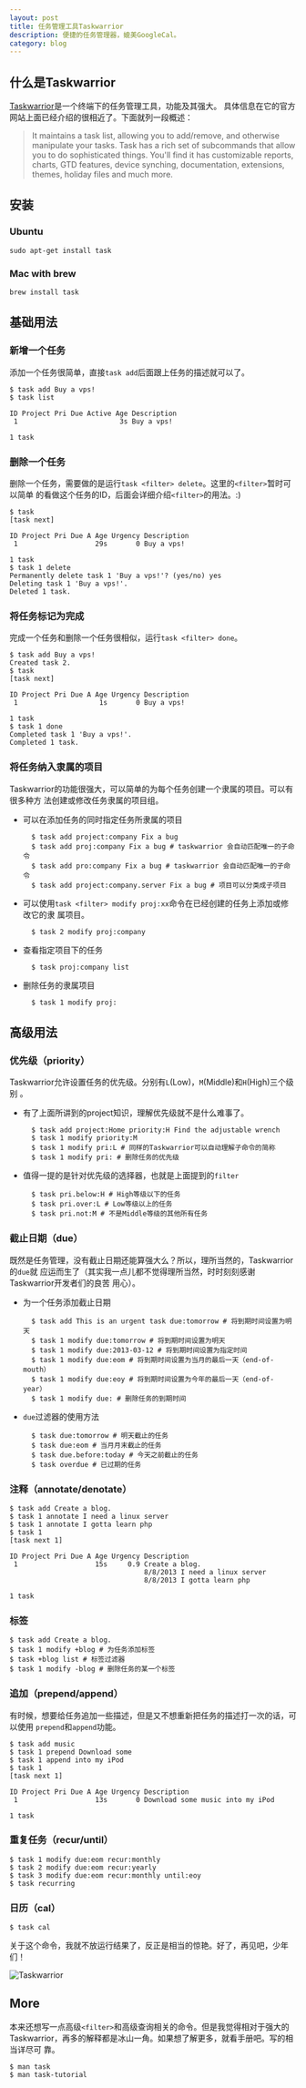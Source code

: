 ```yaml
---
layout: post
title: 任务管理工具Taskwarrior
description: 便捷的任务管理器，媲美GoogleCal。
category: blog
---
```


## 什么是Taskwarrior

[Taskwarrior](http://taskwarrior.org/)是一个终端下的任务管理工具，功能及其强大。
具体信息在它的官方网站上面已经介绍的很相近了。下面就列一段概述：

> It maintains a task list, allowing you to add/remove, and otherwise manipulate
> your tasks. Task has a rich set of subcommands that allow you to do
> sophisticated things. You'll find it has customizable reports, charts, GTD
> features, device synching, documentation, extensions, themes, holiday files
> and much more.

## 安装

### Ubuntu

	sudo apt-get install task

### Mac with brew

	brew install task

## 基础用法

### 新增一个任务

添加一个任务很简单，直接`task add`后面跟上任务的描述就可以了。

	$ task add Buy a vps!
	$ task list

	ID Project Pri Due Active Age Description
	 1                         3s Buy a vps!

	1 task

### 删除一个任务

删除一个任务，需要做的是运行`task <filter> delete`。这里的`<filter>`暂时可以简单
的看做这个任务的ID，后面会详细介绍`<filter>`的用法。:)

	$ task
	[task next]

	ID Project Pri Due A Age Urgency Description
	 1                   29s       0 Buy a vps!

	1 task
	$ task 1 delete
	Permanently delete task 1 'Buy a vps!'? (yes/no) yes
	Deleting task 1 'Buy a vps!'.
	Deleted 1 task.

### 将任务标记为完成

完成一个任务和删除一个任务很相似，运行`task <filter> done`。

	$ task add Buy a vps!
	Created task 2.
	$ task
	[task next]

	ID Project Pri Due A Age Urgency Description
	 1                    1s       0 Buy a vps!

	1 task
	$ task 1 done
	Completed task 1 'Buy a vps!'.
	Completed 1 task.

### 将任务纳入隶属的项目

Taskwarrior的功能很强大，可以简单的为每个任务创建一个隶属的项目。可以有很多种方
法创建或修改任务隶属的项目组。

* 可以在添加任务的同时指定任务所隶属的项目

		$ task add project:company Fix a bug
		$ task add proj:company Fix a bug # taskwarrior 会自动匹配唯一的子命令
		$ task add pro:company Fix a bug # taskwarrior 会自动匹配唯一的子命令
		$ task add project:company.server Fix a bug # 项目可以分类成子项目

* 可以使用`task <filter> modify proj:xx`命令在已经创建的任务上添加或修改它的隶
  属项目。

		$ task 2 modify proj:company

* 查看指定项目下的任务

		$ task proj:company list

* 删除任务的隶属项目

		$ task 1 modify proj:

## 高级用法

### 优先级（priority）

Taskwarrior允许设置任务的优先级。分别有`L`(Low)，`M`(Middle)和`H`(High)三个级别
。

* 有了上面所讲到的project知识，理解优先级就不是什么难事了。

		$ task add project:Home priority:H Find the adjustable wrench
		$ task 1 modify priority:M
		$ task 1 modify pri:L # 同样的Taskwarrior可以自动理解子命令的简称
		$ task 1 modify pri: # 删除任务的优先级

* 值得一提的是针对优先级的选择器，也就是上面提到的`filter`

		$ task pri.below:H # High等级以下的任务
		$ task pri.over:L # Low等级以上的任务
		$ task pri.not:M # 不是Middle等级的其他所有任务

### 截止日期（due）

既然是任务管理，没有截止日期还能算强大么？所以，理所当然的，Taskwarrior的`due`就
应运而生了（其实我一点儿都不觉得理所当然，时时刻刻感谢Taskwarrior开发者们的良苦
用心）。

* 为一个任务添加截止日期

		$ task add This is an urgent task due:tomorrow # 将到期时间设置为明天
		$ task 1 modify due:tomorrow # 将到期时间设置为明天
		$ task 1 modify due:2013-03-12 # 将到期时间设置为指定时间
		$ task 1 modify due:eom # 将到期时间设置为当月的最后一天（end-of-mouth）
		$ task 1 modify due:eoy # 将到期时间设置为今年的最后一天（end-of-year）
		$ task 1 modify due: # 删除任务的到期时间

* `due`过滤器的使用方法

		$ task due:tomorrow # 明天截止的任务
		$ task due:eom # 当月月末截止的任务
		$ task due.before:today # 今天之前截止的任务
		$ task overdue # 已过期的任务

### 注释（annotate/denotate）

	$ task add Create a blog.
	$ task 1 annotate I need a linux server
	$ task 1 annotate I gotta learn php
	$ task 1
	[task next 1]

	ID Project Pri Due A Age Urgency Description
	 1                   15s     0.9 Create a blog.
	                                 8/8/2013 I need a linux server
	                                 8/8/2013 I gotta learn php

	1 task

### 标签

	$ task add Create a blog.
	$ task 1 modify +blog # 为任务添加标签
	$ task +blog list # 标签过滤器
	$ task 1 modify -blog # 删除任务的某一个标签

### 追加（prepend/append）

有时候，想要给任务追加一些描述，但是又不想重新把任务的描述打一次的话，可以使用
`prepend`和`append`功能。

	$ task add music
	$ task 1 prepend Download some
	$ task 1 append into my iPod
	$ task 1
	[task next 1]

	ID Project Pri Due A Age Urgency Description
	 1                   13s       0 Download some music into my iPod

	1 task

### 重复任务（recur/until）

	$ task 1 modify due:eom recur:monthly
	$ task 2 modify due:eom recur:yearly
	$ task 3 modify due:eom recur:monthly until:eoy
	$ task recurring

### 日历（cal）

	$ task cal

关于这个命令，我就不放运行结果了，反正是相当的惊艳。好了，再见吧，少年们！

![Taskwarrior](/images/task.jpg)

## More

本来还想写一点高级`<filter>`和高级查询相关的命令。但是我觉得相对于强大的
Taskwarrior，再多的解释都是冰山一角。如果想了解更多，就看手册吧。写的相当详尽可
靠。

	$ man task
	$ man task-tutorial
